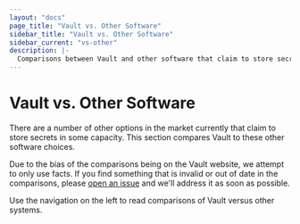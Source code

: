 ```yaml
---
layout: "docs"
page_title: "Vault vs. Other Software"
sidebar_title: "Vault vs. Other Software"
sidebar_current: "vs-other"
description: |-
  Comparisons between Vault and other software that claim to store secrets in some capacity.
---
```


# Vault vs. Other Software

There are a number of other options in the market currently that claim
to store secrets in some capacity. This section compares Vault to these
other software choices.

Due to the bias of the comparisons being on the Vault website, we attempt
to only use facts. If you find something that is invalid or out of date
in the comparisons, please
[open an issue](https://github.com/hashicorp/vault/issues) and we'll
address it as soon as possible.

Use the navigation on the left to read comparisons of Vault versus other
systems.
